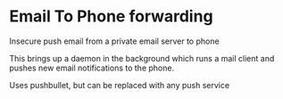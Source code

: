 # Email To Phone forwarding
Insecure push email from a private email server to phone

This brings up a daemon in the background which runs a mail client 
and pushes new email notifications to the phone.

Uses pushbullet, but can be replaced with any push service
